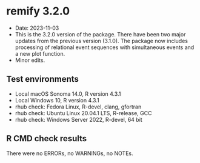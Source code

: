 # remify 3.2.0
 
* Date: 2023-11-03
* This is the 3.2.0 version of the package. There have been two major updates from the previous version (3.1.0). The package now includes processing of relational event sequences with simultaneous events and a new plot function.
* Minor edits. 
 
## Test environments 
* Local macOS Sonoma 14.0, R version 4.3.1 
* Local Windows 10, R version 4.3.1 
* rhub check: Fedora Linux, R-devel, clang, gfortran
* rhub check: Ubuntu Linux 20.04.1 LTS, R-release, GCC
* rhub check: Windows Server 2022, R-devel, 64 bit 
 
## R CMD check results
There were no ERRORs, no WARNINGs, no NOTEs.
